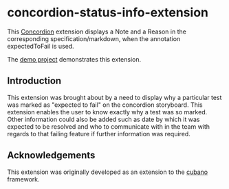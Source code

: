# concordion-status-info-extension

This [Concordion](www.concordion.org) extension displays a Note and a Reason in the corresponding specification/markdown, when the annotation expectedToFail is used.

The [demo project](https://github.com/concordion/concordion-expected-to-fail-info-extension-demo) demonstrates this extension.

## Introduction

This extension was brought about by a need to display why a particular test was marked as "expected to fail" on the concordion storyboard. This extension enables the user to know exactly why a test was so marked. Other information could also be added such as date by which it was expected to be resolved and who to communicate with in the team with regards to that failing feature if further information was required.

## Acknowledgements

This extension was originally developed as an extension to the [cubano](https://github.com/concordion/cubano) framework.
